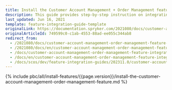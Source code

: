 ```yaml
---
title: Install the Customer Account Management + Order Management feature
description: This guide provides step-by-step instruction on integrating Customer Account Management + Order Management feature into the Spryker-based project.
last_updated: Jun 16, 2021
template: feature-integration-guide-template
originalLink: https://documentation.spryker.com/2021080/docs/customer-account-management-order-management-feature-integration
originalArticleId: 749599c0-c1ab-4553-88ad-ee055c344ab8
redirect_from:
  - /2021080/docs/customer-account-management-order-management-feature-integration
  - /2021080/docs/en/customer-account-management-order-management-feature-integration
  - /docs/customer-account-management-order-management-feature-integration
  - /docs/en/customer-account-management-order-management-feature-integration
  - /docs/scos/dev/feature-integration-guides/202311.0/customer-account-management-order-management-feature-integration.html
---
```


{% include pbc/all/install-features/{{page.version}}/install-the-customer-account-management-order-management-feature.md %} <!-- To edit, see /_includes/pbc/all/install-features/202204.0/install-the-customer-account-management-order-management-feature.md -->
